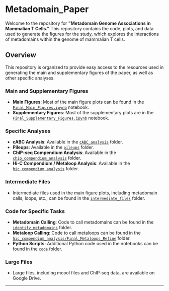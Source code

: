 # Metadomain_Paper

Welcome to the repository for **"Metadomain Genome Associations in Mammalian T Cells."** This repository contains the code, plots, and data used to generate the figures for the study, which explores the interactions of metadomains within the genome of mammalian T cells.

## Overview

This repository is organized to provide easy access to the resources used in generating the main and supplementary figures of the paper, as well as other specific analyses.

### Main and Supplementary Figures

- **Main Figures**: Most of the main figure plots can be found in the [`Final_Main_Figures.ipynb`](./Final_Main_Figures.ipynb) notebook.
- **Supplementary Figures**: Most of the supplementary plots are in the [`Final_Supplementary_Figures.ipynb`](./Final_Supplementary_Figures.ipynb) notebook.

### Specific Analyses

- **cABC Analysis**: Available in the [`cABC_analysis`](./cABC_analysis) folder.
- **Pileups**: Available in the [`pileups`](./pileups) folder.
- **ChIP-seq Compendium Analysis**: Available in the [`chip_compendium_analysis`](./chip_compendium_analysis) folder.
- **Hi-C Compendium / Metaloop Analysis**: Available in the [`hic_compendium_analysis`](./hic_compendium_analysis) folder.

### Intermediate Files

- Intermediate files used in the main figure plots, including metadomain calls, loops, etc., can be found in the [`intermediate_files`](./intermediate_files) folder.

### Code for Specific Tasks

- **Metadomain Calling**: Code to call metadomains can be found in the [`identify_metadomains`](./identify_metadomains) folder.
- **Metaloop Calling**: Code to call metaloops can be found in the [`hic_compendium_analysis/Final_Metaloops_Refine`](./hic_compendium_analysis/Final_Metaloops_Refine) folder.
- **Python Scripts**: Additional Python code used in the notebooks can be found in the [`code`](./code) folder.

### Large Files

- Large files, including mcool files and ChIP-seq data, are available on Google Drive.

---
